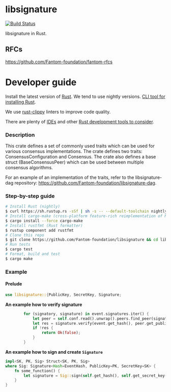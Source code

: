 libsignature
============
[![Build Status](https://travis-ci.org/Fantom-foundation/libsignature.svg?branch=master)](https://travis-ci.org/Fantom-foundation/libsignature)

libsignature in Rust.

## RFCs

https://github.com/Fantom-foundation/fantom-rfcs

# Developer guide

Install the latest version of [Rust](https://www.rust-lang.org). We tend to use nightly versions. [CLI tool for installing Rust](https://rustup.rs).

We use [rust-clippy](https://github.com/rust-lang-nursery/rust-clippy) linters to improve code quality.

There are plenty of [IDEs](https://areweideyet.com) and other [Rust development tools to consider](https://github.com/rust-unofficial/awesome-rust#development-tools).

### Description

This crate defines a set of commonly used traits which can be used for various consensus
implementations. The crate defines two traits: ConsensusConfiguration and Consensus. The crate
also defines a base struct (BaseConsensusPeer) which can be used between multiple consensus algorithms.

For an example of an implementation of the traits, refer to the libsignature-dag repository:
https://github.com/Fantom-foundation/libsignature-dag.

### Step-by-step guide
```bash
# Install Rust (nightly)
$ curl https://sh.rustup.rs -sSf | sh -s -- --default-toolchain nightly
# Install cargo-make (cross-platform feature-rich reimplementation of Make)
$ cargo install --force cargo-make
# Install rustfmt (Rust formatter)
$ rustup component add rustfmt
# Clone this repo
$ git clone https://github.com/Fantom-foundation/libsignature && cd libsignature
# Run tests
$ cargo test
# Format, build and test
$ cargo make
```

### Example

#### Prelude
``` rust
use libsignature::{PublicKey, SecretKey, Signature;
```

**An example how to verify signature**
``` rust
        for (signatory, signature) in event.signatures.iter() {
            let peer = self.conf.read().unwrap().peers.find_peer(signatory)?;
            let res = signature.verify(event.get_hash(), peer.get_public_key())?;
            if !res {
                return Ok(false);
            }
        }
```

**An example how to sign and create `Signature`**
```rust
impl<SK, PK, Sig> Struct<SK, PK, Sig>
where Sig: Signature<Hash=EventHash, PublicKey=PK, SecretKey=SK> {
    fn some_function() {
        let signature = Sig::sign(self.get_hash(), self.get_secret_key());
    }
}
```